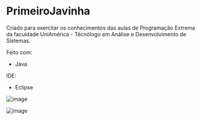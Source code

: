# PrimeiroJavinha

Criado para exercitar os conhecimentos das aulas de Programação Extrema da faculdade UniAmérica - Técnólogo em Análise e Desenvolvimento de Sistemas.

Feito com:
 - Java
 
 IDE:
  - Eclipse
  
  ![image](https://user-images.githubusercontent.com/108961361/222993381-c5c1f799-279c-46fa-9870-0f5c9c8e40e2.png)

![image](https://user-images.githubusercontent.com/108961361/222993412-a232881a-3343-4ecb-9eb7-4de7fcedbb7c.png)
